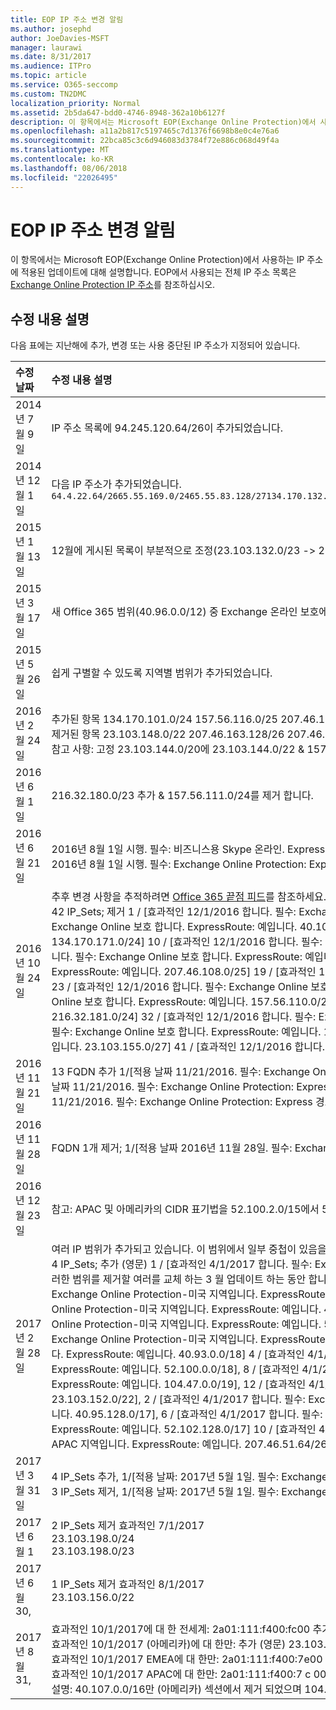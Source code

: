 ```yaml
---
title: EOP IP 주소 변경 알림
ms.author: josephd
author: JoeDavies-MSFT
manager: laurawi
ms.date: 8/31/2017
ms.audience: ITPro
ms.topic: article
ms.service: O365-seccomp
ms.custom: TN2DMC
localization_priority: Normal
ms.assetid: 2b5da647-bdd0-4746-8948-362a10b6127f
description: 이 항목에서는 Microsoft EOP(Exchange Online Protection)에서 사용하는 IP 주소에 적용된 업데이트에 대해 설명합니다. EOP에서 사용되는 전체 IP 주소 목록은 Exchange Online Protection IP 주소를 참조하십시오.
ms.openlocfilehash: a11a2b817c5197465c7d1376f6698b8e0c4e76a6
ms.sourcegitcommit: 22bca85c3c6d946083d3784f72e886c068d49f4a
ms.translationtype: MT
ms.contentlocale: ko-KR
ms.lasthandoff: 08/06/2018
ms.locfileid: "22026495"
---
```

# <a name="change-notification-for-eop-ip-addresses"></a>EOP IP 주소 변경 알림

이 항목에서는 Microsoft EOP(Exchange Online Protection)에서 사용하는 IP 주소에 적용된 업데이트에 대해 설명합니다. EOP에서 사용되는 전체 IP 주소 목록은 [Exchange Online Protection IP 주소](exchange-online-protection-ip-addresses.md)를 참조하십시오.
  
## <a name="description-of-revisions"></a>수정 내용 설명

다음 표에는 지난해에 추가, 변경 또는 사용 중단된 IP 주소가 지정되어 있습니다.
  
|**수정 날짜**|**수정 내용 설명**|
|:-----|:-----|
|2014년 7월 9일  <br/> | IP 주소 목록에 94.245.120.64/26이 추가되었습니다.  <br/> |
|2014년 12월 1일  <br/> |다음 IP 주소가 추가되었습니다.  <br/> ```64.4.22.64/2665.55.169.0/2465.55.83.128/27134.170.132.0/24134.170.140.0/24134.170.171.0/24157.55.133.160/27157.55.158.0/23157.55.234.0/24157.55.206.0/23157.56.73.0/24157.56.87.192/26157.56.108.0/24157.56.110.0/24157.56.111.0/24157.56.112.0/24157.56.206.0/24157.56.208.0/22207.46.100.0/24207.46.101.128/26``````23.103.132.0/2323.103.134.0/2323.130.156.0/2223.103.144.0/19104.47.0.0/1723.103.198.0/2323.103.200.0/2123.103.191.0/242a01:111:f400:fc00::/54```|
|2015년 1월 13일  <br/> | 12월에 게시된 목록이 부분적으로 조정(23.103.132.0/23 -\> 23.103.132.0/22, 23.103.134.0/23으로 변경 -\> 23.103.144.0/19 제거(다른 범위에 포함) -\> 23.103.144.0/22, 23.130.156.0/22로 변경 -\> 23.103.136.0/21로 변경)되었습니다.  <br/> |
|2015년 3월 17일  <br/> |새 Office 365 범위(40.96.0.0/12) 중 Exchange 온라인 보호에 하나의 범위가 할당되었습니다. Exchange 온라인 보호는 30일 이상 기다린 후 다음 끝점에 용량을 배포합니다. 40.107.0.0/16    <br/> |
|2015년 5월 26일  <br/> |쉽게 구별할 수 있도록 지역별 범위가 추가되었습니다.  <br/> |
|2016년 2월 24일  <br/> |추가된 항목 134.170.101.0/24 157.56.116.0/25 207.46.108.0/25 157.56.110.0/23 157.56.120.0/25 157.55.234.0/24. 참고: 전체 EOP IP 목록 기준  <br/> 제거된 항목 23.103.148.0/22 207.46.163.128/26 207.46.163.192/27 207.46.163.224/27 23.103.145.128/27 23.103.145.192/27 213.199.154.0/26 213.199.154.64/26 213.199.154.128/27 207.46.51.64/27 207.46.51.96/27 134.170.132.0/24 참고: 지역 목록에서 이러한 항목은 중복된 것이거나 더 이상 사용되지 않습니다.  <br/> 참고 사항: 고정 23.103.144.0/20에 23.103.144.0/22 &amp; 157.55.133.160/27 157.55.133.0/25에 고정 합니다.  <br/> |
|2016년 6월 1일  <br/> |216.32.180.0/23 추가 &amp; 157.56.111.0/24를 제거 합니다.  <br/> |
|2016년 6월 21일  <br/> |2016년 8월 1일 시행. 필수: 비즈니스용 Skype 온라인. Express 경로: 있음. 216.32.180.0/24  <br/> 2016년 8월 1일 시행. 필수: Exchange Online Protection: Express 경로: 있음. 216.32.181.0/24  <br/> |
|2016년 10월 24일  <br/> |추후 변경 사항을 추적하려면 [Office 365 끝점 피드](https://go.microsoft.com/fwlink/p/?linkid=236301)를 참조하세요.  <br/> 42 IP_Sets; 제거 1 / [효과적인 12/1/2016 합니다. 필수: Exchange Online 보호 합니다. ExpressRoute: 예입니다. 23.103.144.0/20], 2 / [효과적인 12/1/2016 합니다. 필수: Exchange Online 보호 합니다. ExpressRoute: 예입니다. 23.103.198.0/23], 3 / [효과적인 12/1/2016 합니다. 필수: Exchange Online 보호 합니다. ExpressRoute: 예입니다. 23.103.200.0/21] 4 / [효과적인 12/1/2016 합니다. 필수: Exchange Online 보호 합니다. ExpressRoute: 예입니다. 40.92.0.0/14], 5 / [효과적인 12/1/2016 합니다. 필수: Exchange Online 보호 합니다. ExpressRoute: 예입니다. 40.107.0.0/16], 6 / [효과적인 12/1/2016 합니다. 필수: Exchange Online 보호 합니다. ExpressRoute: 예입니다. 65.55.169.0/24], 7 / [효과적인 12/1/2016 합니다. 필수: Exchange Online 보호 합니다. ExpressRoute: 예입니다. 134.170.101.0/24], 8 / [효과적인 12/1/2016 합니다. 필수: Exchange Online 보호 합니다. ExpressRoute: 예입니다. 134.170.140.0/24] 9 / [효과적인 12/1/2016 합니다. 필수: Exchange Online 보호 합니다. ExpressRoute: 예입니다. 134.170.171.0/24] 10 / [효과적인 12/1/2016 합니다. 필수: Exchange Online 보호 합니다. ExpressRoute: 예입니다. 157.55.133.0/25], 11 / [효과적인 12/1/2016 합니다. 필수: Exchange Online 보호 합니다. ExpressRoute: 예입니다. 157.56.87.192/26], 12 / [효과적인 12/1/2016 합니다. 필수: Exchange Online 보호 합니다. ExpressRoute: 예입니다. 157.56.110.0/23], 13 / [효과적인 12/1/2016 합니다. 필수: Exchange Online 보호 합니다. ExpressRoute: 예입니다. 157.56.112.0/24], 14 / [효과적인 12/1/2016 합니다. 필수: Exchange Online 보호 합니다. ExpressRoute: 예입니다. 157.56.116.0/25] 15 / [효과적인 12/1/2016 합니다. 필수: Exchange Online 보호 합니다. ExpressRoute: 예입니다. 157.56.120.0/25], 16 / [효과적인 12/1/2016 합니다. 필수: Exchange Online 보호 합니다. ExpressRoute: 예입니다. 207.46.51.64/26] 17 / [효과적인 12/1/2016 합니다. 필수: Exchange Online 보호 합니다. ExpressRoute: 예입니다. 207.46.100.0/24] 18 / [효과적인 12/1/2016 합니다. 필수: Exchange Online 보호 합니다. ExpressRoute: 예입니다. 207.46.108.0/25] 19 / [효과적인 12/1/2016 합니다. 필수: Exchange Online 보호 합니다. ExpressRoute: 예입니다. 2a01:111:f400:fc00:: 54 /], 20 / [효과적인 12/1/2016 합니다. 필수: Exchange Online 보호 합니다. ExpressRoute: 예입니다. 23.103.148.0/22] 21 / [효과적인 12/1/2016 합니다. 필수: Exchange Online 보호 합니다. ExpressRoute: 예입니다. 23.103.191.0/24] 22 / [효과적인 12/1/2016 합니다. 필수: Exchange Online 보호 합니다. ExpressRoute: 예입니다. 64.4.22.64/26] 23 / [효과적인 12/1/2016 합니다. 필수: Exchange Online 보호 합니다. ExpressRoute: 예입니다. 65.55.169.0/24], 24 / [효과적인 12/1/2016 합니다. 필수: Exchange Online 보호 합니다. ExpressRoute: 예입니다. 157.55.133.0/25] 25 / [효과적인 12/1/2016 합니다. 필수: Exchange Online 보호 합니다. ExpressRoute: 예입니다. 157.55.158.0/23] 26 / [효과적인 12/1/2016 합니다. 필수: Exchange Online 보호 합니다. ExpressRoute: 예입니다. 157.56.87.192/26], 27 / [효과적인 12/1/2016 합니다. 필수: Exchange Online 보호 합니다. ExpressRoute: 예입니다. 157.56.110.0/23] 28 / [효과적인 12/1/2016 합니다. 필수: Exchange Online 보호 합니다. ExpressRoute: 예입니다. 207.46.100.0/24] 29 / [효과적인 12/1/2016 합니다. 필수: Exchange Online 보호 합니다. ExpressRoute: 예입니다. 207.46.101.128/26] 30 / [효과적인 12/1/2016 합니다. 필수: Exchange Online 보호 합니다. ExpressRoute: 예입니다. 207.46.108.0/25] 31 / [효과적인 12/1/2016 합니다. 필수: Exchange Online 보호 합니다. ExpressRoute: 예입니다. 216.32.181.0/24] 32 / [효과적인 12/1/2016 합니다. 필수: Exchange Online 보호 합니다. ExpressRoute: 예입니다. 23.103.144.0/22] 33 / [효과적인 12/1/2016 합니다. 필수: Exchange Online 보호 합니다. ExpressRoute: 예입니다. 94.245.120.64/26], 34 / [효과적인 12/1/2016 합니다. 필수: Exchange Online 보호 합니다. ExpressRoute: 예입니다. 104.47.0.0/19] 35 / [효과적인 12/1/2016 합니다. 필수: Exchange Online 보호 합니다. ExpressRoute: 예입니다. 157.56.112.0/24] 36 / [효과적인 12/1/2016 합니다. 필수: Exchange Online 보호 합니다. ExpressRoute: 예입니다. 157.56.116.0/25], 37 / [효과적인 12/1/2016 합니다. 필수: Exchange Online 보호 합니다. ExpressRoute: 예입니다. 157.56.120.0/25] 38 / [효과적인 12/1/2016 합니다. 필수: Exchange Online 보호 합니다. ExpressRoute: 예입니다. 157.55.234.0/24] 39 / [효과적인 12/1/2016 합니다. 필수: Exchange Online 보호 합니다. ExpressRoute: 예입니다. 23.103.152.0/22] 40 / [효과적인 12/1/2016 합니다. 필수: Exchange Online 보호 합니다. ExpressRoute: 예입니다. 23.103.155.0/27] 41 / [효과적인 12/1/2016 합니다. 필수: Exchange Online 보호 합니다. ExpressRoute: 예입니다. 23.103.155.64/27], 42 / [효과적인 12/1/2016 합니다. 필수: Exchange Online 보호 합니다. ExpressRoute: 예입니다. 104.47.64.0/19]입니다. 당사의 통합 작업의 일부로 주소를 해제할 참고 사항: IP를 제거 합니다.<br/> |
|2016년 11월 21일  <br/> |13 FQDN 추가 1/[적용 날짜 11/21/2016. 필수: Exchange Online Protection: Express 경로: 예. 40.82.0.0/14], 2/[적용 날짜 11/21/2016. 필수: Exchange Online Protection: Express 경로: 예. 40.92.0.0/14], 3/[적용 날짜 11/21/2016. 필수: Exchange Online Protection: Express 경로: 예. 40.107.0.0/16], 4/[적용 날짜 11/21/2016. 필수: Exchange Online Protection: Express 경로: 예. 65.55.169.0/24], 5/[적용 날짜 11/21/2016. 필수: Exchange Online Protection: Express 경로: 예. 94.245.120.64/26], 6/[적용 날짜 11/21/2016. 필수: Exchange Online Protection: Express 경로: 예. 134.170.132.0/24], 7/[적용 날짜 11/21/2016. 필수: Exchange Online Protection: Express 경로: 예. 134.170.140.0/24], 8/[적용 날짜 11/21/2016. 필수: Exchange Online Protection: Express 경로: 예. 157.55.133.0/25], 9/[적용 날짜 11/21/2016. 필수: Exchange Online Protection: Express 경로: 예. 157.55.234.0/24], 10/[적용 날짜 11/21/2016. 필수: Exchange Online Protection: Express 경로: 예. 157.56.110.0/23], 11/[적용 날짜 11/21/2016. 필수: Exchange Online Protection: Express 경로: 예. 157.56.112.0/24], 12/[적용 날짜 11/21/2016. 필수: Exchange Online Protection: Express 경로: 예. 207.46.51.64/26], 13/[적용 날짜 11/21/2016. 필수: Exchange Online Protection: Express 경로: 예. 207.46.100.0/24]. 참고: 중간에 제거된 여러 IP 주소를 다시 추가합니다.  <br/> |
|2016년 11월 28일  <br/> |FQDN 1개 제거; 1/[적용 날짜 2016년 11월 28일. 필수: Exchange Online Protection: Express 경로: 예. 40.82.0.0/14], 참고: 잘못 추가된 범위를 제거합니다.  <br/> |
|2016년 12월 23일  <br/> |참고: APAC 및 아메리카의 CIDR 표기법을 52.100.2.0/15에서 52.100.0.0/15로, 52.100.1.0/16에서 52.100.0.0/16으로 업데이트했습니다.  <br/> |
|2017년 2월 28일  <br/> |여러 IP 범위가 추가되고 있습니다. 이 범위에서 일부 중첩이 있음을 알 수 있으며, 이는 이번 달에 추가로 바뀐 더 광범위하거나 더 좁은 범위를 제거하기 전에 ExpressRoute를 통해 새로운 범위가 보급되었는지 확인하는 것입니다.  <br/> 4 IP_Sets; 추가 (영문) 1 / [효과적인 4/1/2017 합니다. 필수: Exchange Online 보호 합니다. ExpressRoute: 예입니다. 23.103.144.0/20], 2 / [효과적인 4/1/2017 합니다. 필수: Exchange Online 보호 합니다. ExpressRoute: 예입니다. 40.107.0.0/17], 3 / [효과적인 4/1/2017 합니다. 필수: Exchange Online 보호 합니다. ExpressRoute: 예입니다. 40.107.128.0/18] 4 / [효과적인 4/1/2017 합니다. 필수: Exchange Online 보호 합니다. ExpressRoute: 예입니다. 52.100.0.0/14]입니다. EOP에 대 한 참고 사항: 범위 IP 업데이트-이러한 범위를 제거할 여러를 교체 하는 3 월 업데이트 하는 동안 합니다. 16 IP_Sets; 추가 (영문) 1 / [효과적인 4/1/2017 합니다. 필수: Exchange Online Protection-미국 지역입니다. ExpressRoute: 예입니다. 23.103.148.0/22], 2 / [효과적인 4/1/2017 합니다. 필수: Exchange Online Protection-미국 지역입니다. ExpressRoute: 예입니다. 23.103.200.0/22], 3 / [효과적인 4/1/2017 합니다. 필수: Exchange Online Protection-미국 지역입니다. ExpressRoute: 예입니다. 23.103.212.0/22] 4 / [효과적인 4/1/2017 합니다. 필수: Exchange Online Protection-미국 지역입니다. ExpressRoute: 예입니다. 40.92.64.0/18], 5 / [효과적인 4/1/2017 합니다. 필수: Exchange Online Protection-미국 지역입니다. ExpressRoute: 예입니다. 40.93.64.0/18], 6 / [효과적인 4/1/2017 합니다. 필수: Exchange Online Protection-미국 지역입니다. ExpressRoute: 예입니다. 40.94.64.0/18], 7 / [효과적인 4/1/2017 합니다. 필수: Exchange Online Protection-미국 지역입니다. ExpressRoute: 예입니다. 40.95.64.0/18], 8 / [효과적인 4/1/2017 합니다. 필수: Exchange Online Protection-미국 지역입니다. ExpressRoute: 예입니다. 40.107.64.0/18] 9 / [효과적인 4/1/2017 합니다. 필수: Exchange Online Protection-미국 지역입니다. ExpressRoute: 예입니다. 52.100.64.0/18] 10 / [효과적인 4/1/2017 합니다. 필수: Exchange Online Protection-미국 지역입니다. ExpressRoute: 예입니다. 52.101.64.0/18], 11 / [효과적인 4/1/2017 합니다. 필수: Exchange Online Protection-미국 지역입니다. ExpressRoute: 예입니다. 52.102.64.0/18], 12 / [효과적인 4/1/2017 합니다. 필수: Exchange Online Protection-미국 지역입니다. ExpressRoute: 예입니다. 52.103.64.0/18], 13 / [효과적인 4/1/2017 합니다. 필수: Exchange Online Protection-미국 지역입니다. ExpressRoute: 예입니다. 65.55.169.0/24], 14 / [효과적인 4/1/2017 합니다. 필수: Exchange Online Protection-미국 지역입니다. ExpressRoute: 예입니다. 104.47.32.0/19] 15 / [효과적인 4/1/2017 합니다. 필수: Exchange Online Protection-미국 지역입니다. ExpressRoute: 예입니다. 157.56.110.0/23], 16 / [효과적인 4/1/2017 합니다. 필수: Exchange Online Protection-미국 지역입니다. ExpressRoute: 예입니다. 207.46.100.0/24]입니다. EOP-(아메리카)에 대 한 참고 사항: 지역 IP 범위입니다. 13 IP_Sets; 추가 (영문) 1 / [효과적인 4/1/2017 합니다. 필수: Exchange Online Protection-EMEA 영역입니다. ExpressRoute: 예입니다. 23.103.144.0/22], 2 / [효과적인 4/1/2017 합니다. 필수: Exchange Online Protection-EMEA 영역입니다. ExpressRoute: 예입니다. 40.92.0.0/18], 3 / [효과적인 4/1/2017 합니다. 필수: Exchange Online Protection-EMEA 영역입니다. ExpressRoute: 예입니다. 40.93.0.0/18] 4 / [효과적인 4/1/2017 합니다. 필수: Exchange Online Protection-EMEA 영역입니다. ExpressRoute: 예입니다. 40.94.0.0/18], 5 / [효과적인 4/1/2017 합니다. 필수: Exchange Online Protection-EMEA 영역입니다. ExpressRoute: 예입니다. 40.95.0.0/18], 6 / [효과적인 4/1/2017 합니다. 필수: Exchange Online Protection-EMEA 영역입니다. ExpressRoute: 예입니다. 40.107.0.0/18], 7 / [효과적인 4/1/2017 합니다. 필수: Exchange Online Protection-EMEA 영역입니다. ExpressRoute: 예입니다. 52.100.0.0/18], 8 / [효과적인 4/1/2017 합니다. 필수: Exchange Online Protection-EMEA 영역입니다. ExpressRoute: 예입니다. 52.101.0.0/18] 9 / [효과적인 4/1/2017 합니다. 필수: Exchange Online Protection-EMEA 영역입니다. ExpressRoute: 예입니다. 52.102.0.0/18] 10 / [효과적인 4/1/2017 합니다. 필수: Exchange Online Protection-EMEA 영역입니다. ExpressRoute: 예입니다. 52.103.0.0/18], 11 / [효과적인 4/1/2017 합니다. 필수: Exchange Online Protection-EMEA 영역입니다. ExpressRoute: 예입니다. 104.47.0.0/19], 12 / [효과적인 4/1/2017 합니다. 필수: Exchange Online Protection-EMEA 영역입니다. ExpressRoute: 예입니다. 157.55.234.0/24], 13 / [효과적인 4/1/2017 합니다. 필수: Exchange Online Protection-EMEA 영역입니다. ExpressRoute: 예입니다. 157.56.112.0/24]입니다. EOP-EMEA에 대 한 참고 사항: 지역 IP 범위입니다. 13 IP_Sets; 추가 (영문) 1 / [효과적인 4/1/2017 합니다. 필수: Exchange Online Protection-APAC 지역입니다. ExpressRoute: 예입니다. 23.103.152.0/22], 2 / [효과적인 4/1/2017 합니다. 필수: Exchange Online Protection-APAC 지역입니다. ExpressRoute: 예입니다. 40.92.128.0/17], 3 / [효과적인 4/1/2017 합니다. 필수: Exchange Online Protection-APAC 지역입니다. ExpressRoute: 예입니다. 40.93.128.0/17] 4 / [효과적인 4/1/2017 합니다. 필수: Exchange Online Protection-APAC 지역입니다. ExpressRoute: 예입니다. 40.94.128.0/17], 5 / [효과적인 4/1/2017 합니다. 필수: Exchange Online Protection-APAC 지역입니다. ExpressRoute: 예입니다. 40.95.128.0/17], 6 / [효과적인 4/1/2017 합니다. 필수: Exchange Online Protection-APAC 지역입니다. ExpressRoute: 예입니다. 40.107.128.0/18], 7 / [효과적인 4/1/2017 합니다. 필수: Exchange Online Protection-APAC 지역입니다. ExpressRoute: 예입니다. 52.100.128.0/17], 8 / [효과적인 4/1/2017 합니다. 필수: Exchange Online Protection-APAC 지역입니다. ExpressRoute: 예입니다. 52.101.128.0/17] 9 / [효과적인 4/1/2017 합니다. 필수: Exchange Online Protection-APAC 지역입니다. ExpressRoute: 예입니다. 52.102.128.0/17] 10 / [효과적인 4/1/2017 합니다. 필수: Exchange Online Protection-APAC 지역입니다. ExpressRoute: 예입니다. 52.103.128.0/17], 11 / [효과적인 4/1/2017 합니다. 필수: Exchange Online Protection-APAC 지역입니다. ExpressRoute: 예입니다. 134.170.132.0/24], 12 / [효과적인 4/1/2017 합니다. 필수: Exchange Online Protection-APAC 지역입니다. ExpressRoute: 예입니다. 134.170.140.0/24], 13 / [효과적인 4/1/2017 합니다. 필수: Exchange Online Protection-APAC 지역입니다. ExpressRoute: 예입니다. 207.46.51.64/26]입니다. EOP-APAC에 대 한 참고 사항: 지역 IP 범위입니다.  <br/> |
|2017년 3월 31일  <br/> |4 IP_Sets 추가, 1/[적용 날짜: 2017년 5월 1일. 필수: Exchange Online Protection: Express 경로: 있음. 23.103.191.0/24], 2/[적용 날짜: 2017년 5월 1일. 필수: Exchange Online Protection: Express 경로: 있음. 23.103.198.0/23], 3/[적용 날짜: 2017년 5월 1일. 필수: Exchange Online Protection: Express 경로: 있음. 23.103.199.0/24], 4/[적용 날짜: 2017년 5월 1일. 필수: Exchange Online Protection: Express 경로: 있음. 104.212.58.0/23]. 참고: Exchange Online Protection에 대한 끝점 추가  <br/> 3 IP_Sets 제거, 1/[적용 날짜: 2017년 5월 1일. 필수: Exchange Online Protection: Express 경로: 있음. 40.107.0.0/16], 2/[적용 날짜: 2017년 5월 1일. 필수: Exchange Online Protection: Express 경로: 있음. 157.55.133.0/25], 3/[적용 날짜: 2017년 5월 1일. 필수: Exchange Online Protection: Express 경로: 있음. 104.47.0.0/17]. 참고: Exchange Online Protection에 대한 끝점 제거  <br/> |
|2017 년 6 월 1  <br/> |2 IP_Sets 제거 효과적인 7/1/2017  <br/> 23.103.198.0/24  <br/> 23.103.198.0/23  <br/> |
|2017 년 6 월 30,  <br/> |1 IP_Sets 제거 효과적인 8/1/2017  <br/> 23.103.156.0/22  <br/> |
|2017 년 8 월 31,  <br/> |효과적인 10/1/2017에 대 한 전세계: 2a01:111:f400:fc00 추가 (영문):: 54 하 고 제거 / 104.212.58.0/23, 23.103.191.0/24 합니다.  <br/> 효과적인 10/1/2017 (아메리카)에 대 한만: 추가 (영문) 23.103.132.0/22, 23.103.136.0/21, 23.103.152.0/21, 2a01:111:f400:7 c 00:: 54 / 2a01:111:f400:7 d 00를 제거 하 고:: 57, / 2a01:111:f400:7e40:: 58 / 합니다.  <br/> 효과적인 10/1/2017 EMEA에 대 한만: 2a01:111:f400:7e00 추가 (영문):: 56, / 2a01:111:f400:fe00:: 56 / 2a01:111:f400:7e00를 제거 하 고:: 58 / 합니다.  <br/> 효과적인 10/1/2017 APAC에 대 한만: 2a01:111:f400:7 c 00 추가 (영문):: 54 / 2a01:111:f400:7e80를 제거 하 고:: 57 / 합니다.  <br/> 설명: 40.107.0.0/16만 (아메리카) 섹션에서 제거 되었으며 104.47.32.0/19로 대체 되었습니다. 40.107.0.0/16 기본 목록에서 원본 위치에 남아 있습니다. 23.103.198.0/23 WW에 대 한 전체에 남아 있습니다.  <br/> |
   


